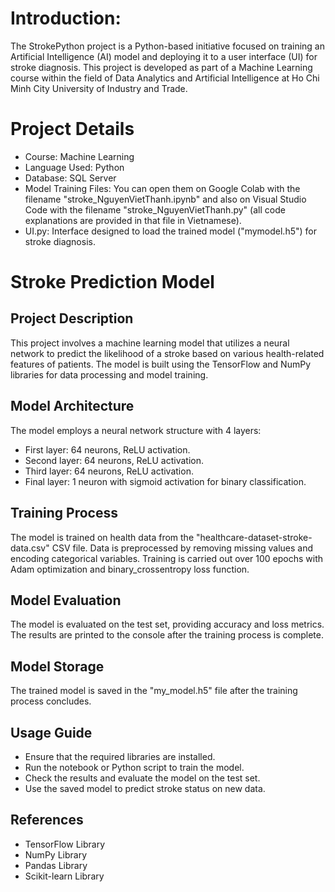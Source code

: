 # Introduction:
The StrokePython project is a Python-based initiative focused on training an Artificial Intelligence (AI) model and deploying it to a user interface (UI) for stroke diagnosis. This project is developed as part of a Machine Learning course within the field of Data Analytics and Artificial Intelligence at Ho Chi Minh City University of Industry and Trade.
# Project Details
- Course: Machine Learning
- Language Used: Python
- Database: SQL Server
- Model Training Files: You can open them on Google Colab with the filename "stroke_NguyenVietThanh.ipynb" and also on Visual Studio Code with the filename "stroke_NguyenVietThanh.py" (all code explanations are provided in that file in Vietnamese).
- UI.py: Interface designed to load the trained model ("mymodel.h5") for stroke diagnosis.

# Stroke Prediction Model

## Project Description
This project involves a machine learning model that utilizes a neural network to predict the likelihood of a stroke based on various health-related features of patients. The model is built using the TensorFlow and NumPy libraries for data processing and model training.

## Model Architecture
The model employs a neural network structure with 4 layers:
- First layer: 64 neurons, ReLU activation.
- Second layer: 64 neurons, ReLU activation.
- Third layer: 64 neurons, ReLU activation.
- Final layer: 1 neuron with sigmoid activation for binary classification.

## Training Process
The model is trained on health data from the "healthcare-dataset-stroke-data.csv" CSV file. Data is preprocessed by removing missing values and encoding categorical variables. Training is carried out over 100 epochs with Adam optimization and binary_crossentropy loss function.

## Model Evaluation
The model is evaluated on the test set, providing accuracy and loss metrics. The results are printed to the console after the training process is complete.

## Model Storage
The trained model is saved in the "my_model.h5" file after the training process concludes.

## Usage Guide
- Ensure that the required libraries are installed.
- Run the notebook or Python script to train the model.
- Check the results and evaluate the model on the test set.
- Use the saved model to predict stroke status on new data.

## References
- TensorFlow Library
- NumPy Library
- Pandas Library
- Scikit-learn Library
